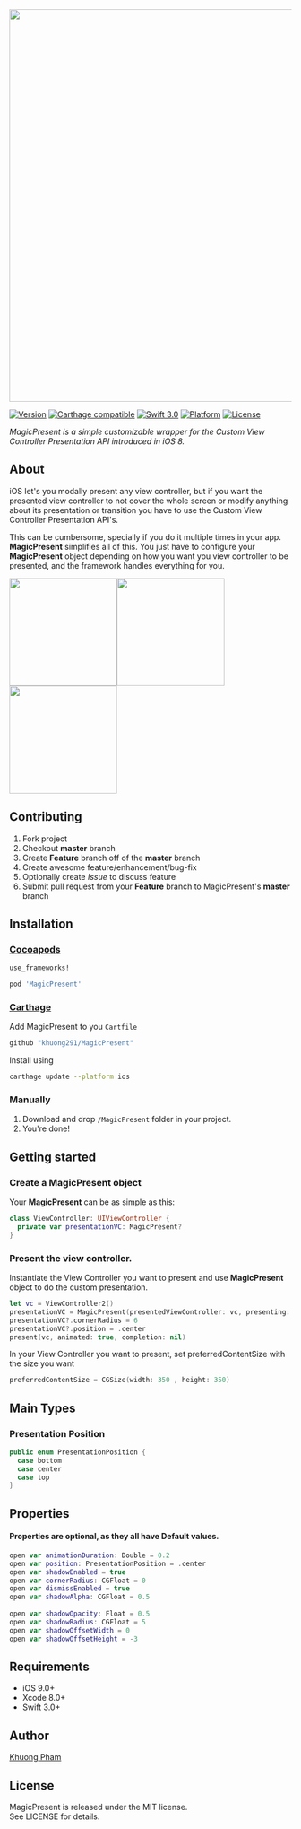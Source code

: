 <img src="https://image.ibb.co/hpOVFw/Logo.png" width="700">

[![Version](https://img.shields.io/cocoapods/v/MagicPresent.svg?style=flat)](http://cocoapods.org/pods/MagicPresent)
[![Carthage compatible](https://img.shields.io/badge/Carthage-compatible-4BC51D.svg?style=flat)](https://github.com/Carthage/Carthage)
[![Swift 3.0](https://img.shields.io/badge/Swift-3.0-orange.svg?style=flat)](https://developer.apple.com/swift/)
[![Platform](https://img.shields.io/cocoapods/p/MagicPresent.svg?style=flat)](http://cocoapods.org/pods/MagicPresent)
[![License](https://img.shields.io/cocoapods/l/MagicPresent.svg?style=flat)](http://cocoapods.org/pods/MagicPresent)

*MagicPresent is a simple customizable wrapper for the Custom View Controller Presentation API introduced in iOS 8.*

## About

iOS let's you modally present any view controller, but if you want the presented view controller to not cover the whole screen or modify anything about its presentation or transition you have to use the Custom View Controller Presentation API's.

This can be cumbersome, specially if you do it multiple times in your app. **MagicPresent** simplifies all of this. You just have to configure your **MagicPresent** object depending on how you want you view controller to be presented, and the framework handles everything for you.

<img src="https://github.com/khuong291/MagicPresent/blob/master/BottomPosition.gif" width="192"><img src="https://github.com/khuong291/MagicPresent/blob/master/CenterPosition.gif" width="192"><img src="https://github.com/khuong291/MagicPresent/blob/master/TopPosition.gif" width="192">

## Contributing

1. Fork project
2. Checkout **master** branch
3. Create **Feature** branch off of the **master** branch
4. Create awesome feature/enhancement/bug-fix
5. Optionally create *Issue* to discuss feature
6. Submit pull request from your **Feature** branch to MagicPresent's **master** branch

## Installation

### [Cocoapods](http://cocoapods.org)

```ruby
use_frameworks!

pod 'MagicPresent'
```

### [Carthage](https://github.com/Carthage/Carthage)
Add MagicPresent to you `Cartfile`
```sh
github "khuong291/MagicPresent"
```
Install using
```sh
carthage update --platform ios
```

### Manually
1. Download and drop ```/MagicPresent``` folder in your project.  
2. You're done!

## Getting started

### Create a MagicPresent object

Your **MagicPresent** can be as simple as this:

```swift
class ViewController: UIViewController {
  private var presentationVC: MagicPresent?
}
```

### Present the view controller.

Instantiate the View Controller you want to present and use **MagicPresent** object to do the custom presentation.

```swift
let vc = ViewController2()
presentationVC = MagicPresent(presentedViewController: vc, presenting: self)
presentationVC?.cornerRadius = 6
presentationVC?.position = .center
present(vc, animated: true, completion: nil)
```

In your View Controller you want to present, set preferredContentSize with the size you want

```swift
preferredContentSize = CGSize(width: 350 , height: 350) 
```

## Main Types

### Presentation Position

```swift
public enum PresentationPosition {
  case bottom
  case center
  case top
}
```

## Properties

#### Properties are optional, as they all have Default values.

```swift
open var animationDuration: Double = 0.2
open var position: PresentationPosition = .center
open var shadowEnabled = true
open var cornerRadius: CGFloat = 0
open var dismissEnabled = true
open var shadowAlpha: CGFloat = 0.5
    
open var shadowOpacity: Float = 0.5
open var shadowRadius: CGFloat = 5
open var shadowOffsetWidth = 0
open var shadowOffsetHeight = -3
```

## Requirements

* iOS 9.0+
* Xcode 8.0+
* Swift 3.0+

##  Author
[Khuong Pham](http://kasler.net) <br>

## License
MagicPresent is released under the MIT license.  
See LICENSE for details.
